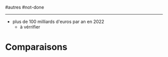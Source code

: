 #autres #not-done 

----

- plus de 100 milliards d'euros par an en 2022
    - à vérrifier

# Comparaisons

